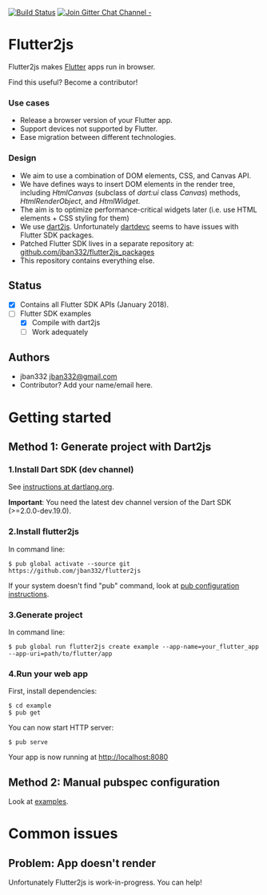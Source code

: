 [![Build Status](https://travis-ci.org/jban332/flutter2js.svg?branch=master)](https://travis-ci.org/jban332/flutter2js) [![Join Gitter Chat Channel -](https://badges.gitter.im/flutter/flutter.svg)](https://gitter.im/flutter/flutter?utm_source=badge&utm_medium=badge&utm_campaign=pr-badge&utm_content=badge)

Flutter2js
====

Flutter2js makes [Flutter](https://flutter.io) apps run in browser.

Find this useful? Become a contributor!

### Use cases
* Release a browser version of your Flutter app.
* Support devices not supported by Flutter.
* Ease migration between different technologies.

### Design
* We aim to use a combination of DOM elements, CSS, and Canvas API.
* We have defines ways to insert DOM elements in the render tree, including _HtmlCanvas_ (subclass of _dart:ui_ class _Canvas_) methods, _HtmlRenderObject_, and _HtmlWidget_.
* The aim is to optimize performance-critical widgets later (i.e. use HTML elements + CSS styling for them)
* We use [dart2js](https://webdev.dartlang.org/tools/dart2js). Unfortunately [dartdevc](https://webdev.dartlang.org/tools/dartdevc) seems to have issues with Flutter SDK packages.
* Patched Flutter SDK lives in a separate repository at: [github.com/jban332/flutter2js_packages](https://github.com/jban332/flutter2js_packages)
* This repository contains everything else.

## Status
* [X] Contains all Flutter SDK APIs (January 2018).
* [ ] Flutter SDK examples
  * [X] Compile with dart2js
  * [ ] Work adequately

## Authors
  * jban332 <jban332@gmail.com>
  * Contributor? Add your name/email here.

# Getting started
## Method 1: Generate project with Dart2js
### 1.Install Dart SDK (dev channel)
See [instructions at dartlang.org](https://www.dartlang.org/install).

__Important__: You need the latest dev channel version of the Dart SDK (>=2.0.0-dev.19.0).

### 2.Install flutter2js
In command line:
```
$ pub global activate --source git https://github.com/jban332/flutter2js
```

If your system doesn't find "pub" command, look at [pub configuration instructions](https://www.dartlang.org/tools/pub/installing).

### 3.Generate project
In command line:
```
$ pub global run flutter2js create example --app-name=your_flutter_app --app-uri=path/to/flutter/app
```

### 4.Run your web app
First, install dependencies:
```
$ cd example
$ pub get
```

You can now start HTTP server:
```
$ pub serve
```

Your app is now running at [http://localhost:8080](http://localhost:8080)

## Method 2: Manual pubspec configuration
Look at [examples](https://github.com/jban332/flutter2js/tree/master/examples).

# Common issues
## Problem: App doesn't render
Unfortunately Flutter2js is work-in-progress. You can help!
